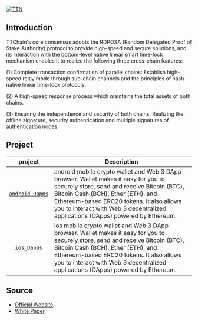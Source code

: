[![TTN](https://abasummit.io/wp-content/uploads/2019/06/TTchain.png)](http://www.ttchain.in/en/index.html)

## Introduction
TTChain's core consensus adopts the RDPOSA (Random Delegated Proof of Stake Authority) protocol to provide high-speed and secure solutions, and its interaction with the bottom-level native linear smart time-lock mechanism enables it to realize the following three cross-chain features:

(1) Complete transaction confirmation of parallel chains: Establish high-speed relay mode through sub-chain channels and the principles of hash native linear time-lock protocols.

(2) A high-speed response process which maintains the total assets of both chains. 

(3) Ensuring the independence and security of both chains: Realizing the offline signature, security authentication and multiple signatures of authentication nodes.

## Project
|    project    | Description                                                                                                                                                                                                                                                                                                                                                                                                                                                                                                                                          |
| :-----------: | ---------------------------------------------------------------------------------------------------------------------------------------------------------------------------------------------------------------------------------------------------------------------------------------------------------------------------------------------------------------------------------------------------------------------------------------------------------------------------------------------------------------------------------------------------- |
|   [`android_Dapps`](https://github.com/ttchain-project/TTChain-androidDapps)    |android mobile crypto wallet and Web 3 DApp browser. Wallet makes it easy for you to securely store, send and receive Bitcoin (BTC), Bitcoin Cash (BCH), Ether (ETH), and Ethereum-based ERC20 tokens. It also allows you to interact with Web 3 decentralized applications (DApps) powered by Ethereum.|
|  [`ios_Dapps`](https://github.com/ttchain-project/TTChain-iosDapps)   |ios mobile crypto wallet and Web 3 DApp browser. Wallet makes it easy for you to securely store, send and receive Bitcoin (BTC), Bitcoin Cash (BCH), Ether (ETH), and Ethereum-based ERC20 tokens. It also allows you to interact with Web 3 decentralized applications (DApps) powered by Ethereum.|

## Source
- [Official Website](http://www.ttchain.in/en/index.html)
- [White Paper](http://www.ttchain.in/assets/doc/TTChain%20WhitePaper-0624-en.pdf)
